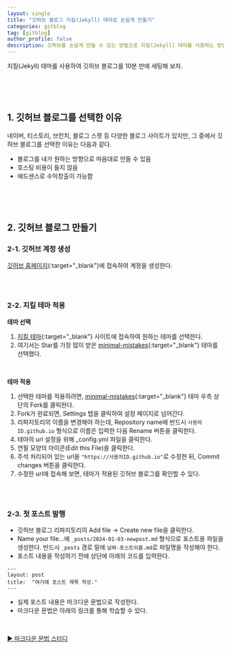 ```yaml
---
layout: single
title: "깃허브 블로그 지킬(Jekyll) 테마로 손쉽게 만들기"
categories: gitblog
tag: [gitblog]
author_profile: false
description: 깃허브를 손쉽게 만들 수 있는 방법으로 지킬(Jekyll) 테마를 사용하는 방법에 대해 알아보겠습니다.
---
```


지킬(Jekyll) 테마를 사용하여 깃허브 블로그를 10분 만에 세팅해 보자.

<br>
<br>
<br>

## 1. 깃허브 블로그를 선택한 이유

네이버, 티스토리, 브런치, 블로그 스팟 등 다양한 블로그 사이트가 있지만, 그 중에서 깃허브 블로그를 선택한 이유는 다음과 같다.

- 블로그를 내가 원하는 방향으로 마음대로 만들 수 있음
- 호스팅 비용이 들지 않음
- 애드센스로 수익창출이 가능함

<br>
<br>
<br>

## 2. 깃허브 블로그 만들기

### 2-1. 깃허브 계정 생성

[깃허브 홈페이지](https://github.com/){:target="\_blank"}에 접속하여 계정을 생성한다.

<br>
<br>

### 2-2. 지킬 테마 적용

**테마 선택**

1. [지킬 테마](https://github.com/topics/jekyll-theme){:target="\_blank"} 사이트에 접속하여 원하는 테마를 선택한다.
2. 여기서는 Star를 가장 많이 받은 [minimal-mistakes](https://github.com/mmistakes/minimal-mistakes){:target="\_blank"} 테마를 선택했다.

<br>

**테마 적용**

1. 선택한 테마를 적용하려면, [minimal-mistakes](https://github.com/mmistakes/minimal-mistakes){:target="\_blank"} 테마 우측 상단의 Fork를 클릭한다.
2. Fork가 완료되면, Settings 탭을 클릭하여 설정 페이지로 넘어간다.
3. 리파지토리의 이름을 변경해야 하는데, Repository name에 반드시 `사용자ID.github.io` 형식으로 이름은 입력한 다음 Rename 버튼을 클릭한다.
4. 테마의 url 설정을 위해 \_config.yml 파일을 클릭한다.
5. 연필 모양의 아이콘(Edit this File)을 클릭한다.
6. 주석 처리되어 있는 url을 `"https://사용자ID.github.io"`로 수정한 뒤, Commit changes 버튼을 클릭한다.
7. 수정한 url에 접속해 보면, 테마가 적용된 깃허브 블로그를 확인할 수 있다.

<br>
<br>

### 2-3. 첫 포스트 발행

- 깃허브 블로그 리파지토리의 Add file → Create new file을 클릭한다.
- Name your file...에 `_posts/2024-01-03-newpost.md` 형식으로 포스트용 파일을 생성한다. 반드시 `_posts` 경로 밑에 `날짜-포스트이름.md`로 파일명을 작성해야 한다.
- 포스트 내용을 작성하기 전에 상단에 아래의 코드를 입력한다.

```
---
layout: post
title:  "여기에 포스트 제목 작성."
---
```

- 실제 포스트 내용은 마크다운 문법으로 작성한다.
- 마크다운 문법은 아래의 링크를 통해 학습할 수 있다.

<br>

[▶ 마크다운 문법 스터디](https://dunkublog.github.io/categories/#markdown)
